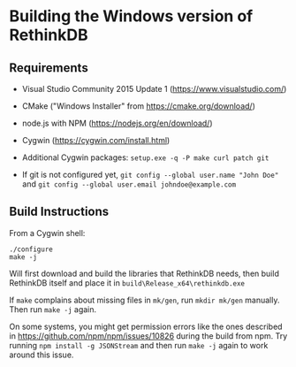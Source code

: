 # Building the Windows version of RethinkDB

## Requirements

* Visual Studio Community 2015 Update 1 (https://www.visualstudio.com/)

* CMake ("Windows Installer" from https://cmake.org/download/)

* node.js with NPM (https://nodejs.org/en/download/)

* Cygwin (https://cygwin.com/install.html)

* Additional Cygwin packages: `setup.exe -q -P make curl patch git`

* If git is not configured yet,
  `git config --global user.name "John Doe"` and
  `git config --global user.email johndoe@example.com`

## Build Instructions

From a Cygwin shell:

```
./configure
make -j
```

Will first download and build the libraries that RethinkDB needs, then
build RethinkDB itself and place it in `build\Release_x64\rethinkdb.exe`

If `make` complains about missing files in `mk/gen`, run `mkdir mk/gen` manually.
Then run `make -j` again.

On some systems, you might get permission errors like the ones described in
https://github.com/npm/npm/issues/10826 during the build from npm.
Try running `npm install -g JSONStream` and then run `make -j` again to work
around this issue.
